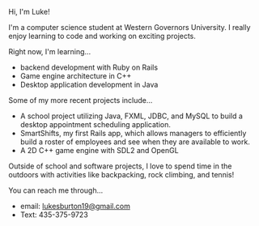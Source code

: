 Hi, I'm Luke!

I'm a computer science student at Western Governors University. I really enjoy learning to code and working on exciting projects.


Right now, I'm learning...
- backend development with Ruby on Rails 
- Game engine architecture in C++
- Desktop application development in Java

Some of my more recent projects include...
- A school project utilizing Java, FXML, JDBC, and MySQL to build a desktop appointment scheduling application.
- SmartShifts, my first Rails app, which allows managers to efficiently build a roster of employees and see when they are available to work.
- A 2D C++ game engine with SDL2 and OpenGL

Outside of school and software projects, I love to spend time in the outdoors with activities like backpacking, rock climbing, and tennis!

You can reach me through...
- email: lukesburton19@gmail.com
- Text: 435-375-9723
